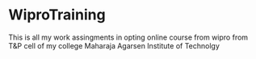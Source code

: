 # WiproTraining

This is all my work assingments in opting online course from wipro from T&P cell of my college Maharaja Agarsen Institute of Technolgy
